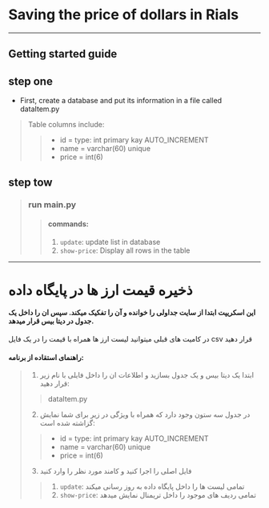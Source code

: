 # Saving the price of dollars in Rials
___
## Getting started guide
## step one
+ First, create a database and put its information in a file called dataItem.py
>Table columns include:
>> + id = type: int primary kay AUTO_INCREMENT
>> + name = varchar(60) unique
>> + price = int(6)

## step tow
> ### run main.py
>> ####  commands:
>> 1. `update`: update list in database
>> 2. `show-price`: Display all rows in the table

______
# ذخیره قیمت ارز ها در پایگاه داده
#### این اسکریپت ابتدا از سایت جداولی را خوانده و آن را تفکیک میکند. سپس ان را داخل یک جدول در دیتا بیس قرار میدهد.
در کامیت های قبلی میتوانید لیست ارز ها همراه با قیمت را در یک فایل csv قرار دهید
#### راهنمای استقاده از برنامه:
> 1. ابتدا یک دیتا بیس و یک جدول بسازید و اطلاعات ان را داخل فایلی با نام زیر قرار دهید:
>> dataItem.py
> 2. در جدول سه ستون وجود دارد که همراه با ویژگی در زیر برای شما نمایش گزاشته شده است:
>> + id = type: int primary kay AUTO_INCREMENT
>> + name = varchar(60) unique
>> + price = int(6)
> 3. فایل اصلی را اجرا کنید و کامند مورد نظر را وارد کنید
>> 1. `update`:
>>  تمامی لیست ها را داخل پایگاه داده به روز رسانی میکند
>> 2. `show-price`:
>> تمامی ردیف های موجود را داخل تریمنال نمایش میدهد 